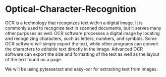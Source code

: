 # Optical-Character-Recognition
OCR is a technology that recognizes text within a digital image. It is commonly used to recognize text in scanned documents, but it serves many other purposes as well.  OCR software processes a digital image by locating and recognizing characters, such as letters, numbers, and symbols. Some OCR software will simply export the text, while other programs can convert the characters to editable text directly in the image. Advanced OCR software can export the size and formatting of the text as well as the layout of the text found on a page.

We will be using pytesseract and easy-ocr for extracting text from images.
